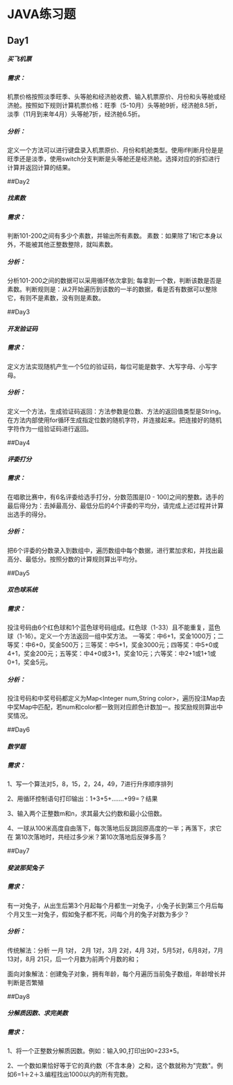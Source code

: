 # JAVA练习题

## Day1

##### 买飞机票

##### 需求：

机票价格按照淡季旺季、头等舱和经济舱收费、输入机票原价、月份和头等舱或经济舱。按照如下规则计算机票价格：旺季（5-10月）头等舱9折，经济舱8.5折，淡季（11月到来年4月）头等舱7折，经济舱6.5折。

##### 分析：

定义一个方法可以进行键盘录入机票原价、月份和机舱类型。使用if判断月份是是旺季还是淡季，使用switch分支判断是头等舱还是经济舱。选择对应的折扣进行计算并返回计算的结果。

##Day2

##### 找素数

##### 需求：

判断101-200之间有多少个素数，并输出所有素数。
素数：如果除了1和它本身以外，不能被其他正整数整除，就叫素数。

##### 分析：

分析101-200之间的数据可以采用循环依次拿到; 每拿到一个数，判断该数是否是素数。判断规则是：从2开始遍历到该数的一半的数据，看是否有数据可以整除它，有则不是素数，没有则是素数。

##Day3

##### 开发验证码

##### 需求：

定义方法实现随机产生一个5位的验证码，每位可能是数字、大写字母、小写字母。

##### 分析：

定义一个方法，生成验证码返回：方法参数是位数、方法的返回值类型是String。在方法内部使用for循环生成指定位数的随机字符，并连接起来。把连接好的随机字符作为一组验证码进行返回。

##Day4

##### 评委打分

##### 需求：

在唱歌比赛中，有6名评委给选手打分，分数范围是[0 - 100]之间的整数。选手的最后得分为：去掉最高分、最低分后的4个评委的平均分，请完成上述过程并计算出选手的得分。

##### 分析：

把6个评委的分数录入到数组中，遍历数组中每个数据，进行累加求和，并找出最高分、最低分。按照分数的计算规则算出平均分。

##Day5

##### 双色球系统

##### 需求：

投注号码由6个红色球和1个蓝色球号码组成。红色球（1-33）且不能重复，蓝色球（1-16）。定义一个方法返回一组中奖方法。
一等奖：中6+1，奖金1000万；二等奖：中6+0，奖金500万；三等奖：中5+1，奖金3000元；四等奖：中5+0或4+1，奖金200元；五等奖：中4+0或3+1，奖金10元；六等奖：中2+1或1+1或0+1，奖金5元。

##### 分析：

投注号码和中奖号码都定义为Map<Integer num,String color>，遍历投注Map去中奖Map中匹配，若num和color都一致则对应颜色计数加一。按奖励规则算出中奖情况。

##Day6

##### 数学题

##### 需求：

1、写一个算法对5，8，15，2，24，49，7进行升序顺序排列

2、用循环控制语句打印输出：1+3+5+…….+99=？结果

3、输入两个正整数m和n，求其最大公约数和最小公倍数。

4、一球从100米高度自由落下，每次落地后反跳回原高度的一半；再落下，求它在 第10次落地时，共经过多少米？第10次落地后反弹多高？

##Day7

##### 斐波那契兔子

##### 需求：

有一对兔子，从出生后第3个月起每个月都生一对兔子，小兔子长到第三个月后每个月又生一对兔子，假如兔子都不死，问每个月的兔子对数为多少？

##### 分析：

传统解法：分析 一月 1对， 2月 1对，3月 2对，4月 3对，5月5对，6月8对，7月13对，8月 21只，后一个月数为前两个月数的和；

面向对象解法：创建兔子对象，拥有年龄，每个月遍历当前兔子数组，年龄增长并判断是否繁殖

##Day8

##### 分解质因数、求完美数

##### 需求：

1、将一个正整数分解质因数。例如：输入90,打印出90=2*3*3*5。

2、一个数如果恰好等于它的真约数（不含本身）之和，这个数就称为"完数"。例如6=1＋2＋3.编程找出1000以内的所有完数。



